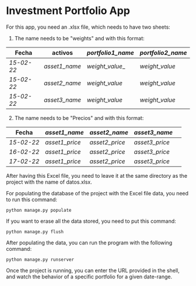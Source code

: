# Investment Portfolio App
 
For this app, you need an .xlsx file, which needs to have two sheets:
1. The name needs to be "weights" and with this format:

| Fecha      | activos       | _portfolio1_name_ | _portfolio2_name_ |
|------------|---------------|-------------------|-------------------|
| _15-02-22_ | _asset1_name_ | _weight_value__   | _weight_value_    |
| _15-02-22_ | _asset2_name_ | _weight_value_    | _weight_value_    |
| _15-02-22_ | _asset3_name_ | _weight_value_    | _weight_value_    |

2. The name needs to be "Precios" and with this format:

| Fecha      | _asset1_name_  | _asset2_name_  | _asset3_name_  |   |
|------------|----------------|----------------|----------------|---|
| _15-02-22_ | _asset1_price_ | _asset2_price_ | _asset3_price_ |   |
| _16-02-22_ | _asset1_price_ | _asset2_price_ | _asset3_price_ |   |
| _17-02-22_ | _asset1_price_ | _asset2_price_ | _asset3_price_ |   |

After having this Excel file, you need to leave it at the same directory as the project with the name of datos.xlsx.

For populating the database of the project with the Excel file data, you need to run this command:
```shell
python manage.py populate
```
If you want to erase all the data stored, you need to put this command:
```shell
python manage.py flush
```

After populating the data, you can run the program with the following command:
```shell
python manage.py runserver
```

Once the project is running, you can enter the URL provided in the shell, and watch the behavior of a specific portfolio for a given date-range.
